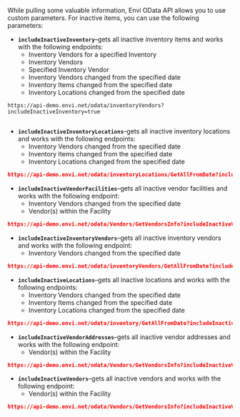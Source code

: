 While pulling some valuable information, Envi OData API allows you to use custom parameters. For inactive items, you can use the following parameters:

 - **```includeInactiveInventory```**–gets all inactive inventory items and works with the following endpoints:
    - Inventory Vendors for a specified Inventory
    - Inventory Vendors
    - Specified Inventory Vendor
    - Inventory Vendors changed from the specified date
    - Inventory Items changed from the specified date
    - Inventory Locations changed from the specified date


``` title="Request Example"
https://api-demo.envi.net/odata/inventoryVendors?includeInactiveInventory=true
    
```



 - **```includeInactiveInventoryLocations```**–gets all inactive inventory locations and works with the following endpoints:
    - Inventory Vendors changed from the specified date
    - Inventory Items changed from the specified date
    - Inventory Locations changed from the specified date

``` json title="Example"
https://api-demo.envi.net/odata/inventoryLocations/GetAllFromDate?includeInactiveInventoryLocations=true

```



 - **```includeInactiveVendorFacilities```**–gets all inactive vendor facilities and works with the following endpoint:
    - Inventory Vendors changed from the specified date
    - Vendor(s) within the Facility

``` json title="Example"
https://api-demo.envi.net/odata/Vendors/GetVendorsInfo?includeInactiveVendorFacilities=true

```

 - **```includeInactiveInventoryVendors```**–gets all inactive inventory vendors and works with the following endpoint:
    - Inventory Vendors changed from the specified date

``` json title="Example"
https://api-demo.envi.net/odata/inventoryVendors/GetAllFromDate?includeInactiveInventoryVendors=true

```

 - **```includeInactiveLocations```**–gets all inactive locations and works with the following endpoints:
    - Inventory Vendors changed from the specified date
    - Inventory Items changed from the specified date
    - Inventory Locations changed from the specified date

``` json title="Example"
https://api-demo.envi.net/odata/inventory/GetAllFromDate?includeInactiveLocations=true

```

 - **```includeInactiveVendorAddresses```**–gets all inactive vendor addresses and works with the following endpoint:
    - Vendor(s) within the Facility

``` json title="Example"
https://api-demo.envi.net/odata/Vendors/GetVendorsInfo?includeInactiveVendorAddresses=true

```

 - **```includeInactiveVendors```**–gets all inactive vendors and works with the following endpoint:
    - Vendor(s) within the Facility

``` json title="Example"
https://api-demo.envi.net/odata/Vendors/GetVendorsInfo?includeInactiveVendors=true

```